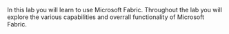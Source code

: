 In this lab you will learn to use Microsoft Fabric. Throughout the lab you will explore the various capabilities and overrall functionality of Microsoft Fabric.